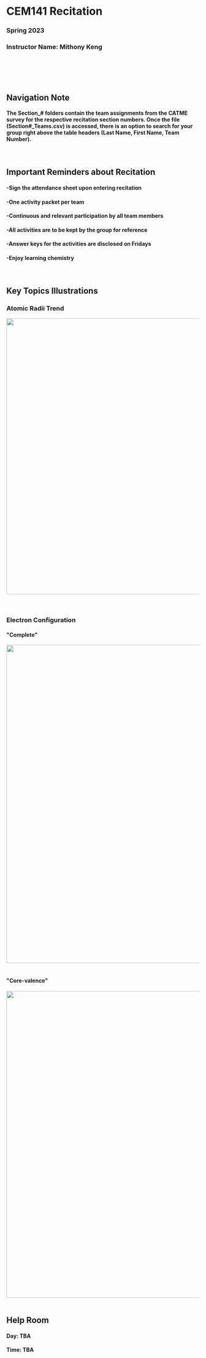# CEM141 Recitation
### Spring 2023
### Instructor Name: Mithony Keng
##
<br/>
<br/>
<br/>

## Navigation Note
#### The Section_# folders contain the team assignments from the CATME survey for the respective recitation section numbers. Once the file (Section#_Teams.csv) is accessed, there is an option to search for your group right above the table headers (Last Name, First Name, Team Number).

<br/>

## Important Reminders about Recitation
#### -Sign the attendance sheet upon entering recitation
#### -One activity packet per team
#### -Continuous and relevant participation by all team members 
#### -All activities are to be kept by the group for reference
#### -Answer keys for the activities are disclosed on Fridays
#### -Enjoy learning chemistry 

<br/>

## Key Topics Illustrations
### Atomic Radii Trend

<img src="https://user-images.githubusercontent.com/80379208/197643070-0d1755be-0e13-498f-82bd-78ebf7e0f120.png" width="1500" height="720">
<br/>
<br/>
<br/>

### Electron Configuration 
#### "Complete"
<img src="https://user-images.githubusercontent.com/80379208/198181898-8fdfd25d-0b68-42a6-9747-49dceb6b1986.png" width="790" height="830">


<br/>
<br/>

#### "Core-valence"
<img src="https://user-images.githubusercontent.com/80379208/199358475-7b999b0d-f118-4abd-aad1-806da2cd7702.png" width="790" height="800">

<br/>
<br/>

## Help Room
#### Day: TBA
#### Time: TBA


<br/>


